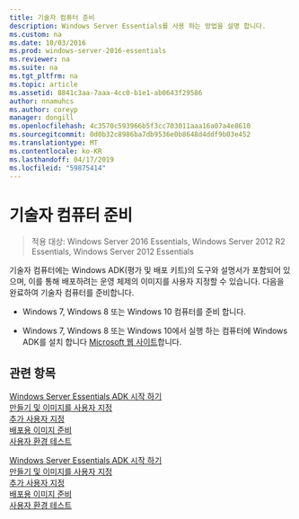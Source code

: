 ```yaml
---
title: 기술자 컴퓨터 준비
description: Windows Server Essentials를 사용 하는 방법을 설명 합니다.
ms.custom: na
ms.date: 10/03/2016
ms.prod: windows-server-2016-essentials
ms.reviewer: na
ms.suite: na
ms.tgt_pltfrm: na
ms.topic: article
ms.assetid: 8841c3aa-7aaa-4cc0-b1e1-ab0643f29586
author: nnamuhcs
ms.author: coreyp
manager: dongill
ms.openlocfilehash: 4c3570c593966b5f3cc703011aaa16a07a4e8610
ms.sourcegitcommit: 0d0b32c8986ba7db9536e0b8648d4ddf9b03e452
ms.translationtype: MT
ms.contentlocale: ko-KR
ms.lasthandoff: 04/17/2019
ms.locfileid: "59875414"
---
```

# <a name="prepare-the-technician-computer"></a>기술자 컴퓨터 준비

>적용 대상: Windows Server 2016 Essentials, Windows Server 2012 R2 Essentials, Windows Server 2012 Essentials

기술자 컴퓨터에는 Windows ADK(평가 및 배포 키트)의 도구와 설명서가 포함되어 있으며, 이를 통해 배포하려는 운영 체제의 이미지를 사용자 지정할 수 있습니다. 다음을 완료하여 기술자 컴퓨터를 준비합니다.  
  
-   Windows 7, Windows 8 또는 Windows 10 컴퓨터를 준비 합니다.  
  
-   Windows 7, Windows 8 또는 Windows 10에서 실행 하는 컴퓨터에 Windows ADK를 설치 합니다 [Microsoft 웹 사이트](https://go.microsoft.com/fwlink/?LinkID=248647)합니다.  
  
## <a name="see-also"></a>관련 항목  

 [Windows Server Essentials ADK 시작 하기](Getting-Started-with-the-Windows-Server-Essentials-ADK.md)   
 [만들기 및 이미지를 사용자 지정](Creating-and-Customizing-the-Image.md)   
 [추가 사용자 지정](Additional-Customizations.md)   
 [배포용 이미지 준비](Preparing-the-Image-for-Deployment.md)   
 [사용자 환경 테스트](Testing-the-Customer-Experience.md)

 [Windows Server Essentials ADK 시작 하기](../install/Getting-Started-with-the-Windows-Server-Essentials-ADK.md)   
 [만들기 및 이미지를 사용자 지정](../install/Creating-and-Customizing-the-Image.md)   
 [추가 사용자 지정](../install/Additional-Customizations.md)   
 [배포용 이미지 준비](../install/Preparing-the-Image-for-Deployment.md)   
 [사용자 환경 테스트](../install/Testing-the-Customer-Experience.md)

